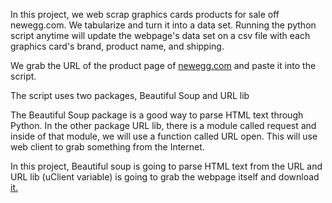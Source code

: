 In this project, we web scrap graphics cards products for sale off newegg.com. We tabularize and turn it into a data set. Running the python script anytime will update the webpage's data set on a csv file with each graphics card's brand, product name, and shipping. 

We grab the URL of the product page of [newegg.com](httpnewegg.com) and paste it into the script.

The script uses two packages, Beautiful Soup and URL lib 

The Beautiful Soup package is a good way to parse HTML text through Python. In the other package URL lib, there is a module called request and inside of that module, we will use a function called URL open. This will use web client to grab something from the Internet. 

In this project, Beautiful soup is going to parse HTML text from the URL and URL lib (uClient variable) is going to grab the webpage itself and download [it.](httpit.to)
